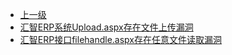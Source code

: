* [上一级](docs/wy876_poc/)
* [汇智ERP系统Upload.aspx存在文件上传漏洞](docs/wy876_poc/%E6%B1%87%E6%99%BAERP/%E6%B1%87%E6%99%BAERP%E7%B3%BB%E7%BB%9FUpload.aspx%E5%AD%98%E5%9C%A8%E6%96%87%E4%BB%B6%E4%B8%8A%E4%BC%A0%E6%BC%8F%E6%B4%9E.md)
* [汇智ERP接口filehandle.aspx存在任意文件读取漏洞](docs/wy876_poc/%E6%B1%87%E6%99%BAERP/%E6%B1%87%E6%99%BAERP%E6%8E%A5%E5%8F%A3filehandle.aspx%E5%AD%98%E5%9C%A8%E4%BB%BB%E6%84%8F%E6%96%87%E4%BB%B6%E8%AF%BB%E5%8F%96%E6%BC%8F%E6%B4%9E.md)
